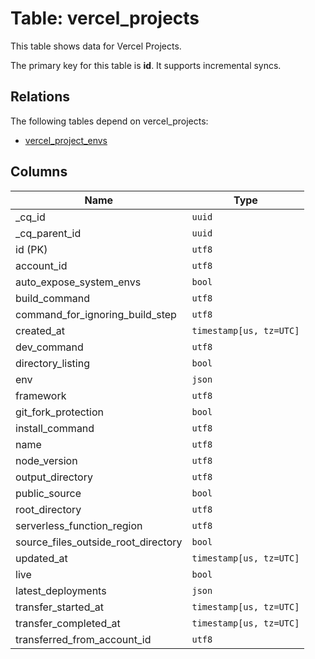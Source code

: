 # Table: vercel_projects

This table shows data for Vercel Projects.

The primary key for this table is **id**.
It supports incremental syncs.
## Relations

The following tables depend on vercel_projects:
  - [vercel_project_envs](vercel_project_envs)

## Columns

| Name          | Type          |
| ------------- | ------------- |
|_cq_id|`uuid`|
|_cq_parent_id|`uuid`|
|id (PK)|`utf8`|
|account_id|`utf8`|
|auto_expose_system_envs|`bool`|
|build_command|`utf8`|
|command_for_ignoring_build_step|`utf8`|
|created_at|`timestamp[us, tz=UTC]`|
|dev_command|`utf8`|
|directory_listing|`bool`|
|env|`json`|
|framework|`utf8`|
|git_fork_protection|`bool`|
|install_command|`utf8`|
|name|`utf8`|
|node_version|`utf8`|
|output_directory|`utf8`|
|public_source|`bool`|
|root_directory|`utf8`|
|serverless_function_region|`utf8`|
|source_files_outside_root_directory|`bool`|
|updated_at|`timestamp[us, tz=UTC]`|
|live|`bool`|
|latest_deployments|`json`|
|transfer_started_at|`timestamp[us, tz=UTC]`|
|transfer_completed_at|`timestamp[us, tz=UTC]`|
|transferred_from_account_id|`utf8`|
